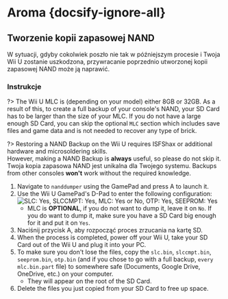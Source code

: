 # Aroma {docsify-ignore-all}

## Tworzenie kopii zapasowej NAND

W sytuacji, gdyby cokolwiek poszło nie tak w późniejszym procesie i Twoja Wii U zostanie uszkodzona, przywracanie poprzednio utworzonej kopii zapasowej NAND może ją naprawić.

### Instrukcje

?> The Wii U MLC is (depending on your model) either 8GB or 32GB. As a result of this, to create a full backup of your console's NAND, your SD Card has to be larger than the size of your MLC. If you do not have a large enough SD Card, you can skip the optional `MLC` section which includes save files and game data and is not needed to recover any type of brick.

?> Restoring a NAND Backup on the Wii U requires ISFShax or additional hardware and microsoldering skills. <br>However, making a NAND Backup is **always** useful, so please do not skip it. <br>Twoja kopia zapasowa NAND jest unikalna dla Twojego systemu. Backups from other consoles **won't** work without the required knowledge.

1. Navigate to `nanddumper` using the GamePad and press A to launch it.
2. Use the Wii U GamePad's D-Pad to enter the following configuration:
   ![SLC: Yes, SLCCMPT: Yes, MLC: Yes or No, OTP: Yes, SEEPROM: Yes](../docs/assets/img/guide/NAND.png)
   - MLC is **OPTIONAL**, if you do not want to dump it, leave it on `No`. If you do want to dump it, make sure you have a SD Card big enough for it and put it on `Yes`.
3. Naciśnij przycisk A, aby rozpocząć proces zrzucania na kartę SD.
4. When the process is completed, power off your Wii U, take your SD Card out of the Wii U and plug it into your PC.
5. To make sure you don't lose the files, copy the `slc.bin`, `slccmpt.bin`, `seeprom.bin`, `otp.bin` (and if you chose to go with a full backup, `every mlc.bin.part` file) to somewhere safe (Documents, Google Drive, OneDrive, etc.) on your computer.
   - They will appear on the root of the SD Card.
6. Delete the files you just copied from your SD Card to free up space.

